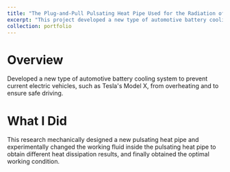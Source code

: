 ```yaml
---
title: "The Plug-and-Pull Pulsating Heat Pipe Used for the Radiation of Battery on Vehicles"
excerpt: "This project developed a new type of automotive battery cooling system to prevent current electric vehicles from overheating and to ensure safe driving.<br/><img src='/images/heat_pipe.png' width='500' height='300'>"
collection: portfolio
---
```


# Overview
Developed a new type of automotive battery cooling system to prevent current electric vehicles, such as Tesla's Model X, from overheating and to ensure safe driving.

# What I Did
This research mechanically designed a new pulsating heat pipe and experimentally changed the working fluid inside the pulsating heat pipe to obtain different heat dissipation results, and finally obtained the optimal working condition.
